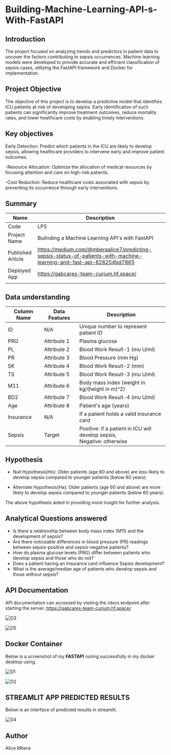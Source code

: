 # Building-Machine-Learning-API-s-With-FastAPI

## Introduction
The project focused on analyzing trends and predictors in patient data to uncover the factors contributing to sepsis occurrences. Machine learning models were developed to provide accurate and efficient classification of sepsis cases, utilizing the FastAPI framework and Docker for implementation.

## Project Objective
The objective of this project is to develop a predictive model that identifies ICU patients at risk of developing sepsis. Early identification of such patients can significantly improve treatment outcomes, reduce mortality rates, and lower healthcare costs by enabling timely interventions.

## Key objectives 
Early Detection: Predict which patients in the ICU are likely to develop sepsis, allowing healthcare providers to intervene early and improve patient outcomes.

-Resource Allocation: Optimize the allocation of medical resources by focusing attention and care on high-risk patients.
 
-Cost Reduction: Reduce healthcare costs associated with sepsis by preventing its occurrence through early interventions.

## Summary

| Name                       | Description        |
| -------------------------- | ------------------ | 
| Code                       | LP5                | 
| Project Name               | Builnding a Machine Learning API's with FastAPI | 
| Published Article          | https://medium.com/@mberaalice7/predicting-sepsis-status-of-patients-with-machine-learning-and-fast-api-828254bd7865 |
| Deployed App               | https://gabcares-team-curium.hf.space/   |
|                            |                    | 

## Data understanding 


| Column Name | Data Features | Description                                      |
|-------------|-----------------|--------------------------------------------------|
| ID          | N/A             | Unique number to represent patient ID             |
| PRG         | Attribute 1     | Plasma glucose                                   |
| PL          | Attribute 2     | Blood Work Result-1 (mu U/ml)                    |
| PR          | Attribute 3     | Blood Pressure (mm Hg)                           |
| SK          | Attribute 4     | Blood Work Result-2 (mm)                         |
| TS          | Attribute 5     | Blood Work Result-3 (mu U/ml)                    |
| M11         | Attribute 6     | Body mass index (weight in kg/(height in m)^2)   |
| BD2         | Attribute 7     | Blood Work Result-4 (mu U/ml)                    |
| Age         | Attribute 8     | Patient's age (years)                            |
| Insurance   | N/A             | If a patient holds a valid insurance card         |
| Sepsis      | Target          | Positive: if a patient in ICU will develop sepsis,<br> Negative: otherwise |

## Hypothesis 
- Null Hypothesis(Ho): Older patients (age 60 and above) are less likely to develop sepsis compared to younger patients (below 60 years).

- Alternate Hypothesis(Ha): Older patients (age 60 and above) are more likely to develop sepsis compared to younger patients (below 60 years).

The above hypothesis aided in providing more insight for further analysis.

## Analytical Questions answered

- Is there a relationship between body mass index (M11) and the development of sepsis?
- Are there noticeable differences in blood pressure (PR) readings between sepsis-positive and sepsis-negative patients?
- How do plasma glucose levels (PRG) differ between patients who develop sepsis and those who do not?
- Does a patient having an Insurance card influence Sepsis development?
- What is the average/median age of patients who develop sepsis and those without sepsis?

## API Documentation
API documentation can accessed  by visiting the /docs endpoint after starting the server. https://gabcares-team-curium.hf.space/

![D3](https://github.com/user-attachments/assets/ee221f57-d2aa-457b-b397-7beb4c29e6bb)

![D5](https://github.com/user-attachments/assets/13c1358f-d9fb-4268-8658-8b146a8535e8)

## Docker Container
Below is a screenshot of my **FASTAPI** runing successfully in my docker desktop using. 

![D1](https://github.com/user-attachments/assets/76392046-90b3-467d-8db9-d2ec4ab97fc9)

![D2](https://github.com/user-attachments/assets/28764afc-1f49-4c0d-b28a-baffec5e5c48)



## STREAMLIT APP PREDICTED RESULTS
Below is an interface of predicted results in streamlit.

![D4](https://github.com/user-attachments/assets/706cae96-29f4-44c3-8f2a-0c048296a3fd)




## Author

Alice Mbera








  

  





